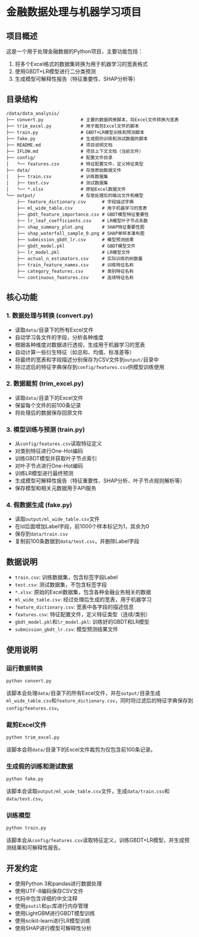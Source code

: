 # 金融数据处理与机器学习项目

## 项目概述

这是一个用于处理金融数据的Python项目，主要功能包括：

1. 将多个Excel格式的数据集转换为用于机器学习的宽表格式
2. 使用GBDT+LR模型进行二分类预测
3. 生成模型可解释性报告（特征重要性、SHAP分析等）

## 目录结构

```
/data/data_analysis/
├── convert.py              # 主要的数据转换脚本，将Excel文件转换为宽表
├── trim_excel.py           # 用于裁剪Excel文件的脚本
├── train.py                # GBDT+LR模型训练和预测脚本
├── fake.py                 # 生成假的训练和测试数据的脚本
├── README.md               # 项目说明文档
├── IFLOW.md                # 项目上下文文档（当前文件）
├── config/                 # 配置文件目录
│   └── features.csv        # 特征配置文件，定义特征类型
├── data/                   # 存放原始数据文件
│   ├── train.csv           # 训练数据集
│   ├── test.csv            # 测试数据集
│   └── *.xlsx              # 原始Excel数据文件
└── output/                 # 存放处理后的输出文件和模型
    ├── feature_dictionary.csv      # 字段描述字典
    ├── ml_wide_table.csv           # 用于机器学习的宽表
    ├── gbdt_feature_importance.csv # GBDT模型特征重要性
    ├── lr_leaf_coefficients.csv    # LR模型叶子节点系数
    ├── shap_summary_plot.png       # SHAP特征重要性图
    ├── shap_waterfall_sample_0.png # SHAP单样本瀑布图
    ├── submission_gbdt_lr.csv      # 模型预测结果
    ├── gbdt_model.pkl              # GBDT模型文件
    ├── lr_model.pkl                # LR模型文件
    ├── actual_n_estimators.csv     # 实际训练的树数量
    ├── train_feature_names.csv     # 训练特征名称
    ├── category_features.csv       # 类别特征名称
    └── continuous_features.csv     # 连续特征名称
```

## 核心功能

### 1. 数据处理与转换 (convert.py)

- 读取`data/`目录下的所有Excel文件
- 自动学习各文件的字段，分析各种维度
- 根据各种维度对数据进行透视，生成用于机器学习的宽表
- 自动计算一些衍生特征（如总和、均值、标准差等）
- 将最终的宽表和字段描述分别保存为CSV文件到`output/`目录中
- 将过滤后的特征字典保存到`config/features.csv`供模型训练使用

### 2. 数据裁剪 (trim_excel.py)

- 读取`data/`目录下的Excel文件
- 保留每个文件的前100条记录
- 将处理后的数据保存回原文件

### 3. 模型训练与预测 (train.py)

- 从`config/features.csv`读取特征定义
- 对类别特征进行One-Hot编码
- 训练GBDT模型并获取叶子节点索引
- 对叶子节点进行One-Hot编码
- 训练LR模型进行最终预测
- 生成模型可解释性报告（特征重要性、SHAP分析、叶子节点规则解析等）
- 保存模型和相关元数据用于API服务

### 4. 假数据生成 (fake.py)

- 读取`output/ml_wide_table.csv`文件
- 在Id后面增加Label字段，前1000个样本标记为1，其余为0
- 保存到`data/train.csv`
- 复制前100条数据到`data/test.csv`，并删除Label字段

## 数据说明

- `train.csv`: 训练数据集，包含标签字段Label
- `test.csv`: 测试数据集，不包含标签字段
- `*.xlsx`: 原始的Excel数据集，包含各种金融业务相关的数据
- `ml_wide_table.csv`: 经过处理后生成的宽表，用于机器学习
- `feature_dictionary.csv`: 宽表中各字段的描述信息
- `features.csv`: 特征配置文件，定义特征类型（连续/类别）
- `gbdt_model.pkl`和`lr_model.pkl`: 训练好的GBDT和LR模型
- `submission_gbdt_lr.csv`: 模型预测结果文件

## 使用说明

### 运行数据转换

```bash
python convert.py
```

该脚本会处理`data/`目录下的所有Excel文件，并在`output/`目录生成`ml_wide_table.csv`和`feature_dictionary.csv`，同时将过滤后的特征字典保存到`config/features.csv`。

### 裁剪Excel文件

```bash
python trim_excel.py
```

该脚本会将`data/`目录下的Excel文件裁剪为仅包含前100条记录。

### 生成假的训练和测试数据

```bash
python fake.py
```

该脚本会读取`output/ml_wide_table.csv`文件，生成`data/train.csv`和`data/test.csv`。

### 训练模型

```bash
python train.py
```

该脚本会从`config/features.csv`读取特征定义，训练GBDT+LR模型，并生成预测结果和可解释性报告。

## 开发约定

- 使用Python 3和pandas进行数据处理
- 使用UTF-8编码保存CSV文件
- 代码中包含详细的中文注释
- 使用`psutil`和`gc`库进行内存管理
- 使用LightGBM进行GBDT模型训练
- 使用scikit-learn进行LR模型训练
- 使用SHAP进行模型可解释性分析